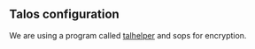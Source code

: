 ## Talos configuration

We are using a program called [talhelper](https://budimanjojo.github.io/talhelper/latest/) and sops for encryption.